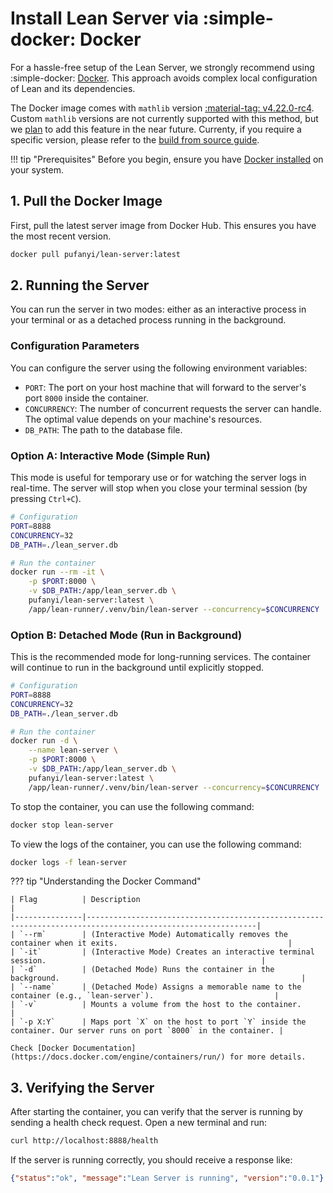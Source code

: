 # Install Lean Server via :simple-docker: Docker

For a hassle-free setup of the Lean Server, we strongly recommend using :simple-docker: [Docker](https://www.docker.com/). This approach avoids complex local configuration of Lean and its dependencies.

The Docker image comes with `mathlib` version [:material-tag: v4.22.0-rc4](https://github.com/leanprover-community/mathlib4/releases/tag/v4.22.0-rc4). Custom `mathlib` versions are not currently supported with this method, but we [plan](../dev/todos.md) to add this feature in the near future. Currenty, if you require a specific version, please refer to the [build from source guide](./source.md).

!!! tip "Prerequisites"
    Before you begin, ensure you have [Docker installed](https://docs.docker.com/engine/install/) on your system.

## 1. Pull the Docker Image

First, pull the latest server image from Docker Hub. This ensures you have the most recent version.

```bash
docker pull pufanyi/lean-server:latest
```

## 2. Running the Server

You can run the server in two modes: either as an interactive process in your terminal or as a detached process running in the background.

### Configuration Parameters

You can configure the server using the following environment variables:

-   `PORT`: The port on your host machine that will forward to the server's port `8000` inside the container.
-   `CONCURRENCY`: The number of concurrent requests the server can handle. The optimal value depends on your machine's resources.
-   `DB_PATH`: The path to the database file.

### Option A: Interactive Mode (Simple Run)

This mode is useful for temporary use or for watching the server logs in real-time. The server will stop when you close your terminal session (by pressing `Ctrl+C`).

```bash
# Configuration
PORT=8888
CONCURRENCY=32
DB_PATH=./lean_server.db

# Run the container
docker run --rm -it \
    -p $PORT:8000 \
    -v $DB_PATH:/app/lean_server.db \
    pufanyi/lean-server:latest \
    /app/lean-runner/.venv/bin/lean-server --concurrency=$CONCURRENCY
```

### Option B: Detached Mode (Run in Background)

This is the recommended mode for long-running services. The container will continue to run in the background until explicitly stopped.

```bash
# Configuration
PORT=8888
CONCURRENCY=32
DB_PATH=./lean_server.db

# Run the container
docker run -d \
    --name lean-server \
    -p $PORT:8000 \
    -v $DB_PATH:/app/lean_server.db \
    pufanyi/lean-server:latest \
    /app/lean-runner/.venv/bin/lean-server --concurrency=$CONCURRENCY
```

To stop the container, you can use the following command:

```bash
docker stop lean-server
```

To view the logs of the container, you can use the following command:

```bash
docker logs -f lean-server
```

??? tip "Understanding the Docker Command"

    | Flag          | Description                                                                                                |
    |---------------|------------------------------------------------------------------------------------------------------------|
    | `--rm`        | (Interactive Mode) Automatically removes the container when it exits.                                      |
    | `-it`         | (Interactive Mode) Creates an interactive terminal session.                                                |
    | `-d`          | (Detached Mode) Runs the container in the background.                                                      |
    | `--name`      | (Detached Mode) Assigns a memorable name to the container (e.g., `lean-server`).                           |
    | `-v`          | Mounts a volume from the host to the container.                                            |
    | `-p X:Y`      | Maps port `X` on the host to port `Y` inside the container. Our server runs on port `8000` in the container. |

    Check [Docker Documentation](https://docs.docker.com/engine/containers/run/) for more details.

## 3. Verifying the Server

After starting the container, you can verify that the server is running by sending a health check request. Open a new terminal and run:

```bash
curl http://localhost:8888/health
```

If the server is running correctly, you should receive a response like:

```json
{"status":"ok", "message":"Lean Server is running", "version":"0.0.1"}
```
